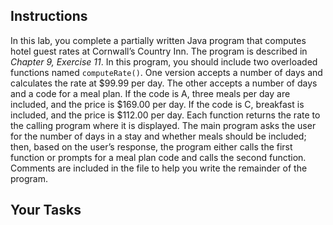 ## Instructions

In this lab, you complete a partially written Java program that computes hotel guest rates at Cornwall’s Country Inn. The program is described in _Chapter 9, Exercise 11_. In this program, you should include two overloaded functions named `computeRate()`. One version accepts a number of days and calculates the rate at $99.99 per day. The other accepts a number of days and a code for a meal plan. If the code is A, three meals per day are included, and the price is $169.00 per day. If the code is C, breakfast is included, and the price is $112.00 per day. Each function returns the rate to the calling program where it is displayed. The main program asks the user for the number of days in a stay and whether meals should be included; then, based on the user’s response, the program either calls the first function or prompts for a meal plan code and calls the second function. Comments are included in the file to help you write the remainder of the program.

## Your Tasks
